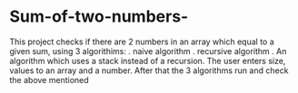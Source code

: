 # Sum-of-two-numbers-
This project checks if there are 2 numbers in an array which equal to a given sum, using 3 algorithims:
. naive algorithm
. recursive algorithm 
. An algorithm which uses a stack instead of a recursion.
The user enters size, values to an array and a number. After that the 3 algorithms run and check the above mentioned
